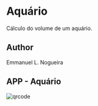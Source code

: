 # Aquário
Cálculo do volume de um aquário.

## Author
Emmanuel L. Nogueira

## APP - Aquário
![qrcode]()